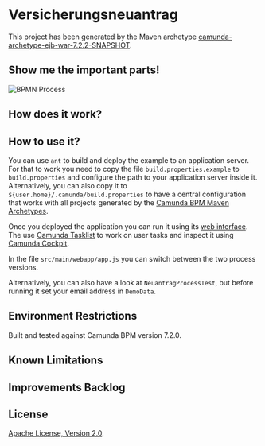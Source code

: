 Versicherungsneuantrag
======================

This project has been generated by the Maven archetype
[camunda-archetype-ejb-war-7.2.2-SNAPSHOT](http://docs.camunda.org/latest/guides/user-guide/#process-applications-maven-project-templates-archetypes).


Show me the important parts!
----------------------------

![BPMN Process](src/main/resources/process.png)


How does it work?
-----------------


How to use it?
--------------

You can use `ant` to build and deploy the example to an application server.
For that to work you need to copy the file `build.properties.example` to `build.properties`
and configure the path to your application server inside it.
Alternatively, you can also copy it to `${user.home}/.camunda/build.properties`
to have a central configuration that works with all projects generated by the
[Camunda BPM Maven Archetypes](http://docs.camunda.org/latest/guides/user-guide/#process-applications-maven-project-templates-archetypes).

Once you deployed the application you can run it using
its [web interface](http://localhost:8080/versicherungsneuantrag/online).
The use
[Camunda Tasklist](http://docs.camunda.org/latest/guides/user-guide/#tasklist)
to work on user tasks and inspect it using
[Camunda Cockpit](http://docs.camunda.org/latest/guides/user-guide/#cockpit).

In the file `src/main/webapp/app.js` you can switch between the two process versions.

Alternatively, you can also have a look at `NeuantragProcessTest`,
but before running it set your email address in `DemoData`.  

Environment Restrictions
------------------------

Built and tested against Camunda BPM version 7.2.0.


Known Limitations
-----------------


Improvements Backlog
--------------------


License
-------

[Apache License, Version 2.0](http://www.apache.org/licenses/LICENSE-2.0).
